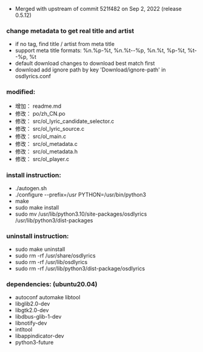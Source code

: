 * Merged with upstream of commit 521f482 on Sep 2, 2022 (release 0.5.12)

### change metadata to get real title and artist
- if no tag, find title / artist from meta title
- support meta title formats: %n.%p-%t, %n.%t--%p, %n.%t, %p-%t, %t--%p, %t
- default download changes to download best match first
- download add ignore path by key 'Download/ignore-path' in osdlyrics.conf

### modified:
- 增加：     readme.md
- 修改：     po/zh_CN.po
- 修改：     src/ol_lyric_candidate_selector.c
- 修改：     src/ol_lyric_source.c
- 修改：     src/ol_main.c
- 修改：     src/ol_metadata.c
- 修改：     src/ol_metadata.h
- 修改：     src/ol_player.c

### install instruction:
- ./autogen.sh
- ./configure --prefix=/usr PYTHON=/usr/bin/python3
- make
- sudo make install
- sudo mv /usr/lib/python3.10/site-packages/osdlyrics /usr/lib/python3/dist-packages

### uninstall instruction:
- sudo make uninstall
- sudo rm -rf /usr/share/osdlyrics
- sudo rm -rf /usr/lib/osdlyrics
- sudo rm -rf /usr/lib/python3/dist-package/osdlyrics

### dependencies: (ubuntu20.04)
- autoconf automake libtool
- libglib2.0-dev
- libgtk2.0-dev
- libdbus-glib-1-dev
- libnotify-dev
- intltool
- libappindicator-dev
- python3-future
